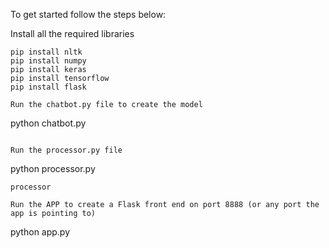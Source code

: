 To get started follow the steps below: 

Install all the required libraries 
```
pip install nltk
pip install numpy
pip install keras
pip install tensorflow
pip install flask

Run the chatbot.py file to create the model
```
python chatbot.py
```

Run the processor.py file 
```
python processor.py
```
processor

Run the APP to create a Flask front end on port 8888 (or any port the app is pointing to)
```
python app.py
```
